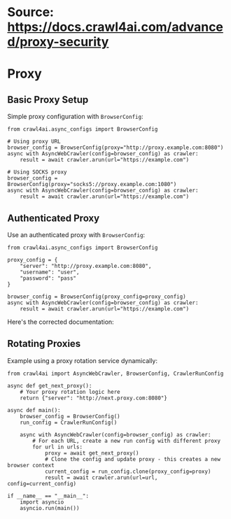 # Source: https://docs.crawl4ai.com/advanced/proxy-security

# Proxy
## Basic Proxy Setup
Simple proxy configuration with `BrowserConfig`:
```
from crawl4ai.async_configs import BrowserConfig

# Using proxy URL
browser_config = BrowserConfig(proxy="http://proxy.example.com:8080")
async with AsyncWebCrawler(config=browser_config) as crawler:
    result = await crawler.arun(url="https://example.com")

# Using SOCKS proxy
browser_config = BrowserConfig(proxy="socks5://proxy.example.com:1080")
async with AsyncWebCrawler(config=browser_config) as crawler:
    result = await crawler.arun(url="https://example.com")

```

## Authenticated Proxy
Use an authenticated proxy with `BrowserConfig`:
```
from crawl4ai.async_configs import BrowserConfig

proxy_config = {
    "server": "http://proxy.example.com:8080",
    "username": "user",
    "password": "pass"
}

browser_config = BrowserConfig(proxy_config=proxy_config)
async with AsyncWebCrawler(config=browser_config) as crawler:
    result = await crawler.arun(url="https://example.com")

```

Here's the corrected documentation:
## Rotating Proxies
Example using a proxy rotation service dynamically:
```
from crawl4ai import AsyncWebCrawler, BrowserConfig, CrawlerRunConfig

async def get_next_proxy():
    # Your proxy rotation logic here
    return {"server": "http://next.proxy.com:8080"}

async def main():
    browser_config = BrowserConfig()
    run_config = CrawlerRunConfig()

    async with AsyncWebCrawler(config=browser_config) as crawler:
        # For each URL, create a new run config with different proxy
        for url in urls:
            proxy = await get_next_proxy()
            # Clone the config and update proxy - this creates a new browser context
            current_config = run_config.clone(proxy_config=proxy)
            result = await crawler.arun(url=url, config=current_config)

if __name__ == "__main__":
    import asyncio
    asyncio.run(main())

```

